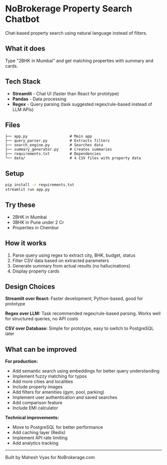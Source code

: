 # NoBrokerage Property Search Chatbot

Chat-based property search using natural language instead of filters.

## What it does

Type "2BHK in Mumbai" and get matching properties with summary and cards.

## Tech Stack

- **Streamlit** - Chat UI (faster than React for prototype)
- **Pandas** - Data processing
- **Regex** - Query parsing (task suggested regex/rule-based instead of LLM APIs)

## Files

```
├── app.py                   # Main app
├── query_parser.py          # Extracts filters
├── search_engine.py         # Searches data
├── summary_generator.py     # Creates summaries
├── requirements.txt         # Dependencies
└── data/                    # 4 CSV files with property data
```

## Setup

```bash
pip install -r requirements.txt
streamlit run app.py
```

## Try these

- 2BHK in Mumbai
- 3BHK in Pune under 2 Cr
- Properties in Chembur

## How it works

1. Parse query using regex to extract city, BHK, budget, status
2. Filter CSV data based on extracted parameters
3. Generate summary from actual results (no hallucinations)
4. Display property cards

## Design Choices

**Streamlit over React:** Faster development, Python-based, good for prototype

**Regex over LLM:** Task recommended regex/rule-based parsing. Works well for structured queries, no API costs

**CSV over Database:** Simple for prototype, easy to switch to PostgreSQL later

## What can be improved

**For production:**
- Add semantic search using embeddings for better query understanding
- Implement fuzzy matching for typos
- Add more cities and localities
- Include property images
- Add filters for amenities (gym, pool, parking)
- Implement user authentication and saved searches
- Add comparison feature
- Include EMI calculator

**Technical improvements:**
- Move to PostgreSQL for better performance
- Add caching layer (Redis)
- Implement API rate limiting
- Add analytics tracking



---

Built by Mahesh Vyas for NoBrokerage.com
